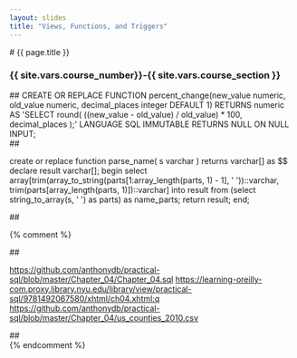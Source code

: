 ```yaml
---
layout: slides
title: "Views, Functions, and Triggers"
---
```


<section markdown="block" class="intro-slide">
# {{ page.title }}

### {{ site.vars.course_number}}-{{ site.vars.course_section }}

<p><small></small></p>
</section>


<section markdown="block">
## 
CREATE OR REPLACE FUNCTION
percent_change(new_value numeric,
               old_value numeric,
               decimal_places integer DEFAULT 1)
RETURNS numeric AS
'SELECT round(
        ((new_value - old_value) / old_value) * 100, decimal_places
);'
LANGUAGE SQL
IMMUTABLE
RETURNS NULL ON NULL INPUT;

</section>


<section markdown="block">
## 

create or replace function parse_name(
    s varchar
  )
  returns varchar[] as $$
declare
  result varchar[];
begin
  select
         array[trim(array_to_string(parts[1:array_length(parts, 1) - 1], ' '))::varchar,
         trim(parts[array_length(parts, 1)])::varchar]
  into result
  from (select string_to_array(s, ' ') as parts) as name_parts;
  return result;
end;
</section>
<section markdown="block">
## 

</section>

{% comment %}
<section markdown="block">
## 

https://github.com/anthonydb/practical-sql/blob/master/Chapter_04/Chapter_04.sql
https://learning-oreilly-com.proxy.library.nyu.edu/library/view/practical-sql/9781492067580/xhtml/ch04.xhtml:q
https://github.com/anthonydb/practical-sql/blob/master/Chapter_04/us_counties_2010.csv

</section>

<section markdown="block">
## 

</section>
{% endcomment %}
